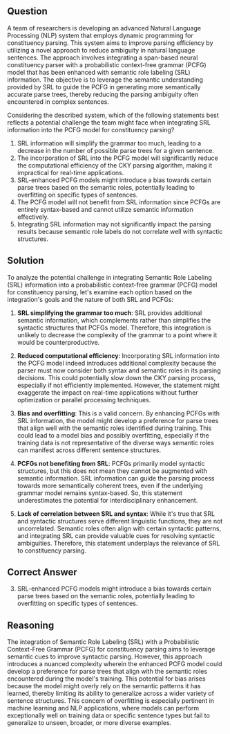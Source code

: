 ## Question
A team of researchers is developing an advanced Natural Language Processing (NLP) system that employs dynamic programming for constituency parsing. This system aims to improve parsing efficiency by utilizing a novel approach to reduce ambiguity in natural language sentences. The approach involves integrating a span-based neural constituency parser with a probabilistic context-free grammar (PCFG) model that has been enhanced with semantic role labeling (SRL) information. The objective is to leverage the semantic understanding provided by SRL to guide the PCFG in generating more semantically accurate parse trees, thereby reducing the parsing ambiguity often encountered in complex sentences.

Considering the described system, which of the following statements best reflects a potential challenge the team might face when integrating SRL information into the PCFG model for constituency parsing?

1. SRL information will simplify the grammar too much, leading to a decrease in the number of possible parse trees for a given sentence.
2. The incorporation of SRL into the PCFG model will significantly reduce the computational efficiency of the CKY parsing algorithm, making it impractical for real-time applications.
3. SRL-enhanced PCFG models might introduce a bias towards certain parse trees based on the semantic roles, potentially leading to overfitting on specific types of sentences.
4. The PCFG model will not benefit from SRL information since PCFGs are entirely syntax-based and cannot utilize semantic information effectively.
5. Integrating SRL information may not significantly impact the parsing results because semantic role labels do not correlate well with syntactic structures.

## Solution

To analyze the potential challenge in integrating Semantic Role Labeling (SRL) information into a probabilistic context-free grammar (PCFG) model for constituency parsing, let's examine each option based on the integration's goals and the nature of both SRL and PCFGs:

1. **SRL simplifying the grammar too much**: SRL provides additional semantic information, which complements rather than simplifies the syntactic structures that PCFGs model. Therefore, this integration is unlikely to decrease the complexity of the grammar to a point where it would be counterproductive.
   
2. **Reduced computational efficiency**: Incorporating SRL information into the PCFG model indeed introduces additional complexity because the parser must now consider both syntax and semantic roles in its parsing decisions. This could potentially slow down the CKY parsing process, especially if not efficiently implemented. However, the statement might exaggerate the impact on real-time applications without further optimization or parallel processing techniques.

3. **Bias and overfitting**: This is a valid concern. By enhancing PCFGs with SRL information, the model might develop a preference for parse trees that align well with the semantic roles identified during training. This could lead to a model bias and possibly overfitting, especially if the training data is not representative of the diverse ways semantic roles can manifest across different sentence structures.

4. **PCFGs not benefiting from SRL**: PCFGs primarily model syntactic structures, but this does not mean they cannot be augmented with semantic information. SRL information can guide the parsing process towards more semantically coherent trees, even if the underlying grammar model remains syntax-based. So, this statement underestimates the potential for interdisciplinary enhancement.

5. **Lack of correlation between SRL and syntax**: While it's true that SRL and syntactic structures serve different linguistic functions, they are not uncorrelated. Semantic roles often align with certain syntactic patterns, and integrating SRL can provide valuable cues for resolving syntactic ambiguities. Therefore, this statement underplays the relevance of SRL to constituency parsing.

## Correct Answer

3. SRL-enhanced PCFG models might introduce a bias towards certain parse trees based on the semantic roles, potentially leading to overfitting on specific types of sentences.

## Reasoning

The integration of Semantic Role Labeling (SRL) with a Probabilistic Context-Free Grammar (PCFG) for constituency parsing aims to leverage semantic cues to improve syntactic parsing. However, this approach introduces a nuanced complexity wherein the enhanced PCFG model could develop a preference for parse trees that align with the semantic roles encountered during the model's training. This potential for bias arises because the model might overly rely on the semantic patterns it has learned, thereby limiting its ability to generalize across a wider variety of sentence structures. This concern of overfitting is especially pertinent in machine learning and NLP applications, where models can perform exceptionally well on training data or specific sentence types but fail to generalize to unseen, broader, or more diverse examples.